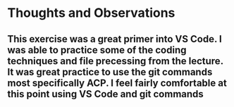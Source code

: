 # Thoughts and Observations

## This exercise was a great primer into VS Code.  I was able to practice some of the coding techniques and file precessing from the lecture.  It was great practice to use the git commands most specifically ACP.  I feel fairly comfortable at this point using VS Code and git commands
